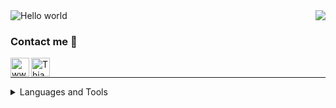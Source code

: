 



<h1 align="center" style="display:none;"></h1>


<img src="https://raw.githubusercontent.com/sagar-viradiya/sagar-viradiya/master/resources/banner.png" alt="Hello world">






<img align="right" src="http://estruyf-github.azurewebsites.net/api/VisitorHit?user=thiagokovnat&repo=Bgstatic&countColorcountColor&countColor=%237B1E7B"/>

### Contact me 📝

[<img align="left" alt="www.thiagokovnat.github.io" height="30px" src="https://www.flaticon.com/svg/static/icons/svg/2996/2996826.svg" />][website]
[<img align="left" alt="Thiago Kovnat | LinkedIn" height="30px" src="https://www.flaticon.com/svg/static/icons/svg/725/725337.svg"/>][linkedin]


<br />

---

<details>
<summary>Languages and Tools</summary>
  <pre> 
  <div align="left">
  <img src="http://img.shields.io/badge/-C-A8B9CC?style=for-the-badge&logo=c&logoColor=ffffff" alt="C" style="width:100%">
  <img src="https://img.shields.io/badge/C++-blue.svg?style=for-the-badge&logo=c%2B%2B" alt="C++" style="width:100%">
  <img src="http://img.shields.io/badge/-Python-3776AB?style=for-the-badge&logo=python&logoColor=ffffff" alt="Python">
  <img src="http://img.shields.io/badge/-Java-5B4638?style=for-the-badge&logo=java&logoColor=ffffff" alt="Java">
  <img src="http://img.shields.io/badge/-Assembly-5B4638?style=for-the-badge&logo=Assembly&logoColor=ffffff" alt="Assembly">
  <div align="right">
  <img src="http://img.shields.io/badge/-Jupyter-3776AB?style=for-the-badge&logo=jupyter&logoColor=ffffff" alt="Jupyter">
  <img src="https://img.shields.io/badge/-Git-%23F05032?style=for-the-badge&logo=git&logoColor=%23ffffff" alt="Git">
  <img src="https://img.shields.io/badge/-GitHub-181717?style=for-the-badge&logo=github" alt="Github">
  <img src="http://img.shields.io/badge/-Vim-007ACC?style=for-the-badge&logo=vim&logoColor=#019833" alt="Vim">
  <img src="http://img.shields.io/badge/-Linux-A8B9CC?style=for-the-badge&logo=Linux&logoColor=ffffff" alt="Linux">
  <img src="https://img.shields.io/badge/-Markdown-000000?style=for-the-badge&logo=markdown" alt="Markdown">
  <img src="http://img.shields.io/badge/-VS%20Code-007ACC?style=for-the-badge&logo=visual-studio-code&logoColor=ffffff" alt="VS-Code">
   </div>
  </div>
  </pre>
</details>




[website]: https://thiagokovnat.github.io
[linkedin]: https://www.linkedin.com/in/thiago-kovnat-34a941195/

